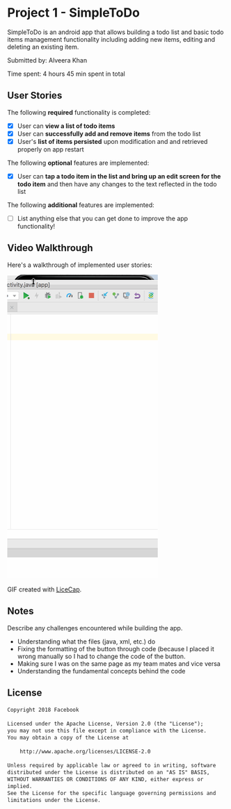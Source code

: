 # Project 1 - SimpleToDo

SimpleToDo is an android app that allows building a todo list and basic todo items management functionality including adding new items, editing and deleting an existing item.

Submitted by: Alveera Khan

Time spent: 4 hours 45 min spent in total

## User Stories

The following **required** functionality is completed:

* [x] User can **view a list of todo items**
* [x] User can **successfully add and remove items** from the todo list
* [x] User's **list of items persisted** upon modification and and retrieved properly on app restart

The following **optional** features are implemented:

* [x] User can **tap a todo item in the list and bring up an edit screen for the todo item** and then have any changes to the text reflected in the todo list

The following **additional** features are implemented:

* [ ] List anything else that you can get done to improve the app functionality!

## Video Walkthrough

Here's a walkthrough of implemented user stories:

![alt tag](./GIFSimpleToDo.gif)

GIF created with [LiceCap](http://www.cockos.com/licecap/). 

## Notes

Describe any challenges encountered while building the app.

* Understanding what the files (java, xml, etc.) do
* Fixing the formatting of the button through code (because I placed it wrong manually so I had to change the code of the button.
* Making sure I was on the same page as my team mates and vice versa
* Understanding the fundamental concepts behind the code

## License

    Copyright 2018 Facebook

    Licensed under the Apache License, Version 2.0 (the "License");
    you may not use this file except in compliance with the License.
    You may obtain a copy of the License at

        http://www.apache.org/licenses/LICENSE-2.0

    Unless required by applicable law or agreed to in writing, software
    distributed under the License is distributed on an "AS IS" BASIS,
    WITHOUT WARRANTIES OR CONDITIONS OF ANY KIND, either express or implied.
    See the License for the specific language governing permissions and
    limitations under the License.
